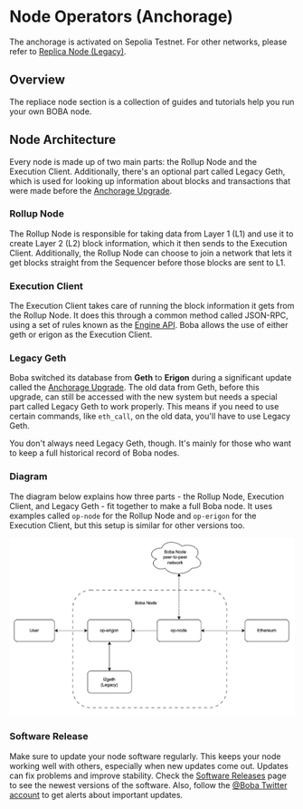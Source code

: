 # Node Operators (Anchorage)

The anchorage is activated on Sepolia Testnet. For other networks, please refer to [Replica Node (Legacy)](https://github.com/bobanetwork/boba_legacy/blob/develop/boba_community/boba-node/README.md).

## Overview

The repliace node section is a collection of guides and tutorials help you run your own BOBA node.

## Node Architecture

Every node is made up of two main parts: the Rollup Node and the Execution Client. Additionally, there's an optional part called Legacy Geth, which is used for looking up information about blocks and transactions that were made before the [Anchorage Upgrade](https://github.com/bobanetwork/boba/blob/develop/boba-chain-ops/README.md#migration).

### Rollup Node

The Rollup Node is responsible for taking data from Layer 1 (L1) and use it to create Layer 2 (L2) block information, which it then sends to the Execution Client. Additionally, the Rollup Node can choose to join a network that lets it get blocks straight from the Sequencer before those blocks are sent to L1.

### Execution Client

The Execution Client takes care of running the block information it gets from the Rollup Node. It does this through a common method called JSON-RPC, using a set of rules known as the [Engine API](https://github.com/ethereum/execution-apis/blob/main/src/engine/common.md#engine-api----common-definitions). Boba allows the use of either geth or erigon as the Execution Client.

### Legacy Geth

Boba switched its database from **Geth** to **Erigon** during a significant update called the [Anchorage Upgrade](https://github.com/bobanetwork/boba/blob/develop/boba-chain-ops/README.md#migration). The old data from Geth, before this upgrade, can still be accessed with the new system but needs a special part called Legacy Geth to work properly. This means if you need to use certain commands, like `eth_call`, on the old data, you'll have to use Legacy Geth.

You don't always need Legacy Geth, though. It's mainly for those who want to keep a full historical record of Boba nodes.

### Diagram

The diagram below explains how three parts - the Rollup Node, Execution Client, and Legacy Geth - fit together to make a full Boba node. It uses examples called `op-node` for the Rollup Node and `op-erigon` for the Execution Client, but this setup is similar for other versions too.

![image](../../diagrams/node-operator.png)

### Software Release

Make sure to update your node software regularly. This keeps your node working well with others, especially when new updates come out. Updates can fix problems and improve stability. Check the [Software Releases](./releases.md) page to see the newest versions of the software. Also, follow the [@Boba Twitter account](https://twitter.com/bobanetwork) to get alerts about important updates.
